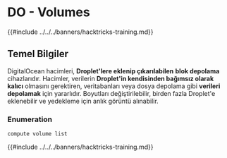 # DO - Volumes

{{#include ../../../banners/hacktricks-training.md}}

## Temel Bilgiler

DigitalOcean hacimleri, **Droplet'lere eklenip çıkarılabilen** **blok depolama** cihazlarıdır. Hacimler, verilerin **Droplet'in kendisinden bağımsız olarak kalıcı** olmasını gerektiren, veritabanları veya dosya depolama gibi **verileri depolamak** için yararlıdır. Boyutları değiştirilebilir, birden fazla Droplet'e eklenebilir ve yedekleme için anlık görüntü alınabilir.

### Enumeration
```
compute volume list
```
{{#include ../../../banners/hacktricks-training.md}}
